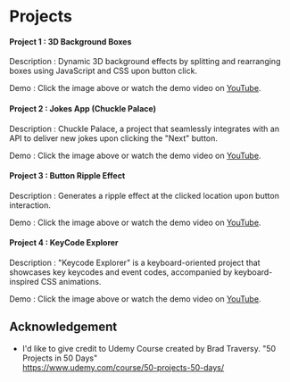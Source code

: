 
# Projects
#### Project 1 : 3D Background Boxes
Description : Dynamic 3D background effects by splitting and rearranging boxes using JavaScript and CSS upon button click.

Demo : Click the image above or watch the demo video on [YouTube](https://youtu.be/2sCmWmOGqMY).

#### Project 2 : Jokes App (Chuckle Palace)
Description : Chuckle Palace, a project that seamlessly integrates with an API to deliver new jokes upon clicking the "Next" button.

Demo : Click the image above or watch the demo video on [YouTube](https://youtu.be/2sCmWmOGqMY).

#### Project 3 : Button Ripple Effect
Description : Generates a ripple effect at the clicked location upon button interaction.

Demo : Click the image above or watch the demo video on [YouTube](https://youtu.be/2sCmWmOGqMY).

#### Project 4 : KeyCode Explorer
Description : "Keycode Explorer" is a keyboard-oriented project that showcases key keycodes and event codes, accompanied by keyboard-inspired CSS animations.

Demo : Click the image above or watch the demo video on [YouTube](https://youtu.be/2sCmWmOGqMY).


## Acknowledgement

- I'd like to give credit to Udemy Course created by Brad Traversy. "50 Projects in 50 Days"  
    https://www.udemy.com/course/50-projects-50-days/   


